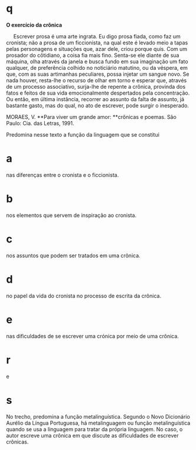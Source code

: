 # q
**O exercício da crônica**

     Escrever prosa é uma arte ingrata. Eu digo prosa fiada, como faz um cronista; não a prosa de um ficcionista, na qual este é levado meio a tapas pelas personagens e situações que, azar dele, criou porque quis. Com um prosador do côtidiano, a coisa fia mais fino. Senta-se ele diante de sua máquina, olha através da janela e busca fundo em sua imaginação um fato qualquer, de preferência colhido no noticiário matutino, ou da véspera, em que, com as suas artimanhas peculiares, possa injetar um sangue novo. Se nada houver, resta-lhe o recurso de olhar em torno e esperar que, através de um processo associativo, surja-lhe de repente a crônica, provinda dos fatos e feitos de sua vida emocionalmente despertados pela concentração. Ou então, em última instância, recorrer ao assunto da falta de assunto, já bastante gasto, mas do qual, no ato de escrever, pode surgir o inesperado.

MORAES, V. **Para viver um grande amor: **crônicas e poemas. São Paulo: Cia. das Letras, 1991.

Predomina nesse texto a função da linguagem que se constitui

# a
nas diferenças entre o cronista e o ficcionista.

# b
nos elementos que servem de inspiração ao cronista.

# c
nos assuntos que podem ser tratados em uma crônica.

# d
no papel da vida do cronista no processo de escrita da crônica.

# e
nas dificuldades de se escrever uma crónica por meio de uma crônica.

# r
e

# s
No trecho, predomina a função metalinguística. Segundo o Novo Dicionário Aurélio da Língua Portuguesa, há metalinguagem ou função metalinguística quando se usa a linguagem para tratar da própria linguagem. No caso, o autor escreve uma crônica em que discute as dificuldades de escrever crônicas.

